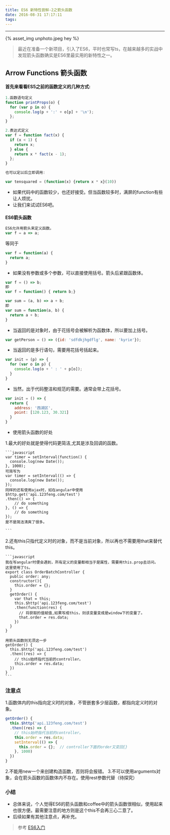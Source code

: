 ```yaml
---
title: ES6 新特性尝鲜-2之箭头函数
date: 2016-08-31 17:17:11
tags:
---
```


<hr>

{% asset_img unphoto.jpeg hey %}

<blockquote>
	最近在准备一个新项目，引入了ES6，平时也常写ts，在越来越多的实战中发现箭头函数确实是ES6里最实用的新特性之一。

</blockquote>

<!--more-->

## Arrow Functions 箭头函数

####	首先来看看ES5之前的函数定义的几种方式:

```javascript
1.函数语句定义
function printProps(o) {
  for (var p in o) {
    console.log(p + ':' + o[p] + '\n');
  };
}

2.表达式定义
var f = function fact(x) {
  if (x < 1) {
    return x;
  } else {
    return x * fact(x - 1);
  };
}

也可以定以后立即调用:

var tensquared = (function(x) {return x * x}(10))

```

*	如果代码中的函数较少，也还好接受。但当函数较多时，满屏的function有些让人烦扰。
*	让我们来试试ES6吧。

#### ES6箭头函数

```javascript
ES6允许用箭头来定义函数。
var f = a => a;
```
等同于

```javascript
var f = function(a) {
  return a;
}
```

*	如果没有参数或多个参数，可以直接使用括号。箭头后紧跟函数体。

```javascript
var f = () => b;
即
var f = function() { return b;}

var sum = (a, b) => a + b;
即
var sum = function(a, b) {
  return a + b;
}
```

*	当返回的是对象时，由于花括号会被解析为函数体，所以要加上括号。

```javascript
var getPerson = () => ({id: 'sdfdkjhgdflg', name: 'kyrie'});
```

*	当返回的是多行语句，需要用花括号括起来。

```javascript
var init = (p) => {
  for (var o in p) {
    console.log(o + ' : ' + p[o]);
  }
}
```

*	当然，出于代码整洁和规范的需要。通常会带上花括号。

```javascript
var init = () => {
  return {
    address: '西湖区',
    point: [120.123, 30.321]
  }
}
```

*	使用箭头函数的好处

1.最大的好处就是使得代码更简洁,尤其是涉及回调的函数。

	```javascript
	var timer = setInterval(function() {
	  console.log(new Date());
	}, 1000);
	可简写为
	var timer = setInterval(() => {
	  console.log(new Date());
	});
	同样的还有使用ajax时，如在angular中使用
	$http.get('api.123feng.com/test')
	.then(() => {
		// do something
	}, () => {
		// do something
	});
	是不是简洁清爽了很多。
	
	```
	
2.还有this只指代定义时的对象，而不是当前对象，所以再也不需要用that来替代this。

	```javascript
	我在写angular时便会遇到，所有定义的变量都相当于是属性，需要用this.prop去访问。
	这里使用了ts。
	export class OrderBatchController {
	  public order: any;
	  constructor(){
	    this.order = {};
	  }
	  getOrder() {
	    var that = this;
	    this.$http('api.123feng.com/test')
	    .then(function(res) {
	      // 将获取的值赋值,如果写成this，则该变量变成是window下的变量了。
	      that.order = res.data;
	    })
	  }
	}
	
	用箭头函数则无须这一步
	getOrder() {
	  this.$http('api.123feng.com/test')
	  .then((res) => {
	    // this始终指代当前的controller。
	    this.order = res.data;
	  })
	}
	```

### 注意点

1.函数体内的this指向定义时的对象，不管嵌套多少层函数，都指向定义时的对象。
```javascript
getOrder() {
  this.$http('api.123feng.com/test')
  .then((res) => {
    // this始终指代当前的controller。
    this.order = res.data;
    setInterval(() => {
      this.order = {};  // controller下面的order又变回{}
    }, 1000)
  })
}
```

2.不能用new一个来创建构造函数，否则将会报错。
3.不可以使用arguments对象，会在箭头函数的函数体内不存在。使用rest参数代替（待探究）

### 小结

*  总体来说，个人觉得ES6的箭头函数和coffee中的箭头函数很相似，使用起来也很方便。最需要注意的地方则是这个this不会再三心二意了。
*  后续如果有其他注意点，再补充。

>	参考
	[ES6入门](http://es6.ruanyifeng.com/#README)

